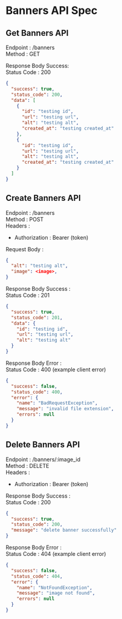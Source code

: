 # Banners API Spec

## Get Banners API

Endpoint : /banners
<br />
Method : GET
<br />

Response Body Success:
<br />
Status Code : 200

```json
{
  "success": true,
  "status_code": 200,
  "data": [
    {
      "id": "testing id",
      "url": "testing url",
      "alt": "testing alt",
      "created_at": "testing created_at"
    },
    {
      "id": "testing id",
      "url": "testing url",
      "alt": "testing alt",
      "created_at": "testing created_at"
    }
  ]
}
```

## Create Banners API

Endpoint : /banners
<br />
Method : POST
<br />
Headers :

- Authorization : Bearer (token)
  <br />

Request Body :

```json
{
  "alt": "testing alt",
  "image": <image>,
}
```

Response Body Success :
<br />
Status Code : 201

```json
{
  "success": true,
  "status_code": 201,
  "data": {
    "id": "testing id",
    "url": "testing url",
    "alt": "testing alt"
  }
}
```

Response Body Error :
<br />
Status Code : 400 (example client error)

```json
{
  "success": false,
  "status_code": 400,
  "error": {
    "name": "BadRequestException",
    "message": "invalid file extension",
    "errors": null
  }
}
```

## Delete Banners API

Endpoint : /banners/:image_id
<br />
Method : DELETE
<br />
Headers :

- Authorization : Bearer (token)
  <br />

Response Body Success :
<br />
Status Code : 200

```json
{
  "success": true,
  "status_code": 200,
  "message": "delete banner successfully"
}
```

Response Body Error :
<br />
Status Code : 404 (example client error)

```json
{
  "success": false,
  "status_code": 404,
  "error": {
    "name": "NotFoundException",
    "message": "image not found",
    "errors": null
  }
}
```
